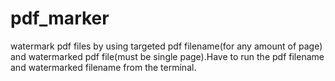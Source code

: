 # pdf_marker
watermark pdf files by using targeted pdf filename(for any amount of page) and watermarked pdf file(must be single page).Have to run the pdf filename and watermarked filename from the terminal.
